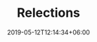 ---
title: "Relections"
date: 2019-05-12T12:14:34+06:00
description: "This is meta description."
---